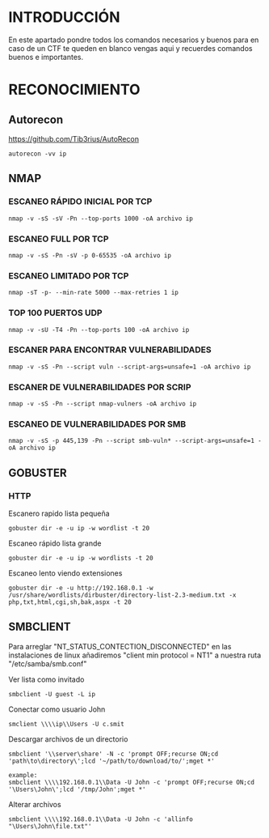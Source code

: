 # INTRODUCCIÓN

En este apartado pondre todos los comandos necesarios y buenos para en caso de un CTF te queden en blanco vengas aqui y recuerdes comandos buenos e importantes.

# RECONOCIMIENTO

## Autorecon

https://github.com/Tib3rius/AutoRecon

```
autorecon -vv ip
```

## NMAP

### ESCANEO RÁPIDO INICIAL POR TCP

```
nmap -v -sS -sV -Pn --top-ports 1000 -oA archivo ip
```

### ESCANEO FULL POR TCP

```
nmap -v -sS -Pn -sV -p 0-65535 -oA archivo ip
```

### ESCANEO LIMITADO POR TCP

```
nmap -sT -p- --min-rate 5000 --max-retries 1 ip
```

### TOP 100 PUERTOS UDP

```
nmap -v -sU -T4 -Pn --top-ports 100 -oA archivo ip
```

### ESCANER PARA ENCONTRAR VULNERABILIDADES

```
nmap -v -sS -Pn --script vuln --script-args=unsafe=1 -oA archivo ip
```

### ESCANER DE VULNERABILIDADES POR SCRIP

```
nmap -v -sS -Pn --script nmap-vulners -oA archivo ip
```

### ESCANEO DE VULNERABILIDADES POR SMB

```
nmap -v -sS -p 445,139 -Pn --script smb-vuln* --script-args=unsafe=1 -oA archivo ip
```

## GOBUSTER

### HTTP

Escanero rapido lista pequeña

```
gobuster dir -e -u ip -w wordlist -t 20
```

Escaneo rápido lista grande
```
gobuster dir -e -u ip -w wordlists -t 20
```

Escaneo lento viendo extensiones
```
gobuster dir -e -u http://192.168.0.1 -w /usr/share/wordlists/dirbuster/directory-list-2.3-medium.txt -x php,txt,html,cgi,sh,bak,aspx -t 20
```

## SMBCLIENT

Para arreglar "NT_STATUS_CONTECTION_DISCONNECTED" en las instalaciones de linux añadiremos "client min protocol = NT1" a nuestra ruta "/etc/samba/smb.conf" 

Ver lista como invitado

```
smbclient -U guest -L ip
```

Conectar como usuario John

```
smclient \\\\ip\\Users -U c.smit
```

Descargar archivos de un directorio

```
smbclient '\\server\share' -N -c 'prompt OFF;recurse ON;cd 'path\to\directory\';lcd '~/path/to/download/to/';mget *'

example:
smbclient \\\\192.168.0.1\\Data -U John -c 'prompt OFF;recurse ON;cd '\Users\John\';lcd '/tmp/John';mget *'
```

Alterar archivos

```
smbclient \\\\192.168.0.1\\Data -U John -c 'allinfo "\Users\John\file.txt"'
```




